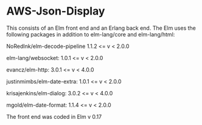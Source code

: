 # AWS-Json-Display

This consists of an Elm front end and an Erlang back end. The Elm uses the following packages in addition to elm-lang/core and elm-lang/html:

NoRedInk/elm-decode-pipeline 1.1.2 <= v < 2.0.0

elm-lang/websocket: 1.0.1 <= v < 2.0.0

evancz/elm-http: 3.0.1 <= v < 4.0.0

justinmimbs/elm-date-extra: 1.0.1 <= v < 2.0.0

krisajenkins/elm-dialog: 3.0.2 <= v < 4.0.0

mgold/elm-date-format: 1.1.4 <= v < 2.0.0

The front end was coded in Elm v 0.17
